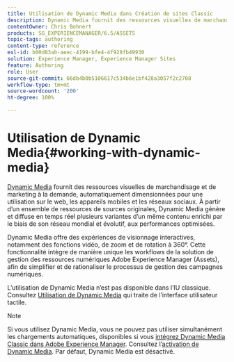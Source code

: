 ```yaml
---
title: Utilisation de Dynamic Media dans Création de sites Classic
description: Dynamic Media fournit des ressources visuelles de marchandisage et de marketing à la demande, automatiquement dimensionnées pour une utilisation sur le web, les appareils mobiles et les réseaux sociaux. À partir d’un ensemble de ressources de sources originales, Dynamic Media génère et diffuse en temps réel plusieurs variantes d’un même contenu enrichi par le biais de son réseau mondial et évolutif, aux performances optimisées.
contentOwner: Chris Bohnert
products: SG_EXPERIENCEMANAGER/6.5/ASSETS
topic-tags: authoring
content-type: reference
exl-id: b00d83ab-aeec-4199-bfe4-4f928fb49930
solution: Experience Manager, Experience Manager Sites
feature: Authoring
role: User
source-git-commit: 66db4b0b5106617c534b6e1bf428a3057f2c2708
workflow-type: tm+mt
source-wordcount: '200'
ht-degree: 100%

---
```


# Utilisation de Dynamic Media{#working-with-dynamic-media}

[Dynamic Media](https://business.adobe.com/fr/products/experience-manager/assets/dynamic-media.html) fournit des ressources visuelles de marchandisage et de marketing à la demande, automatiquement dimensionnées pour une utilisation sur le web, les appareils mobiles et les réseaux sociaux. À partir d’un ensemble de ressources de sources originales, Dynamic Media génère et diffuse en temps réel plusieurs variantes d’un même contenu enrichi par le biais de son réseau mondial et évolutif, aux performances optimisées.

Dynamic Media offre des expériences de visionnage interactives, notamment des fonctions vidéo, de zoom et de rotation à 360°. Cette fonctionnalité intègre de manière unique les workflows de la solution de gestion des ressources numériques Adobe Experience Manager (Assets), afin de simplifier et de rationaliser le processus de gestion des campagnes numériques.

L’utilisation de Dynamic Media n’est pas disponible dans l’IU classique. Consultez [Utilisation de Dynamic Media](/help/assets/dynamic-media.md) qui traite de l’interface utilisateur tactile.

>[!NOTE]
>
>Si vous utilisez Dynamic Media, vous ne pouvez pas utiliser simultanément les chargements automatiques, disponibles si vous [intégrez Dynamic Media Classic dans Adobe Experience Manager](/help/sites-administering/scene7.md). Consultez l’[activation de Dynamic Media](/help/assets/config-dynamic.md#enabling-dynamic-media). Par défaut, Dynamic Media est désactivé.
